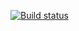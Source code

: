 [![Build status](https://ci.appveyor.com/api/projects/status/8jqd9jgi6e4cy73k?svg=true)](https://ci.appveyor.com/project/VldZhv/unit-4)
